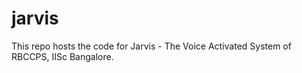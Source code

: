 # jarvis
This repo hosts the code for Jarvis - The Voice Activated System of RBCCPS, IISc Bangalore.
